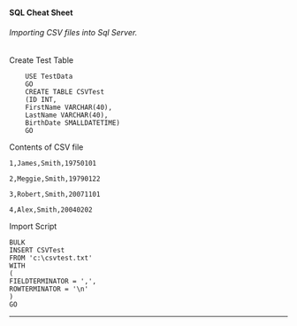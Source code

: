 #### SQL Cheat Sheet


###### Importing CSV files into Sql Server.


Create Test Table

	
		USE TestData
		GO
		CREATE TABLE CSVTest
		(ID INT,
		FirstName VARCHAR(40),
		LastName VARCHAR(40),
		BirthDate SMALLDATETIME)
		GO
	
	
Contents of CSV file

	1,James,Smith,19750101
	
	2,Meggie,Smith,19790122
	
	3,Robert,Smith,20071101
	
	4,Alex,Smith,20040202

Import Script

	BULK
	INSERT CSVTest
	FROM 'c:\csvtest.txt'
	WITH
	(
	FIELDTERMINATOR = ',',
	ROWTERMINATOR = '\n'
	)
	GO


---